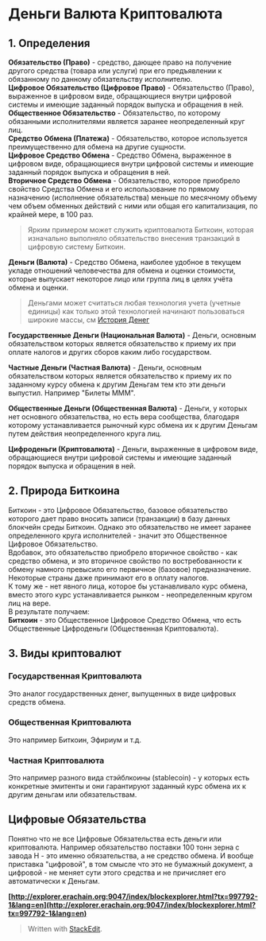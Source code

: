 # Деньги Валюта Криптовалюта

## 1. Определения
**Обязательство (Право)** - средство, дающее право на получение другого средства (товара или услуги) при его предъявлении к обязанному по данному обязательству исполнителю.  
**Цифровое Обязательство (Цифровое Право)** - Обязательство (Право), выраженное в цифровом виде, обращающиеся внутри цифровой системы и имеющие заданный порядок выпуска и обращения в ней.  
**Общественное Обязательство** - Обязательство, по которому обязанными исполнителями является заранее неопределенный круг лиц.  
**Средство Обмена (Платежа)** - Обязательство, которое используется преимущественно для обмена на другие сущности.  
**Цифровое Средство Обмена** - Средство Обмена, выраженное в цифровом виде, обращающиеся внутри цифровой системы и имеющие заданный порядок выпуска и обращения в ней.  
**Вторичное Средство Обмена** - Обязательство, которое приобрело свойство Средства Обмена и его использование по прямому назначению (исполнение обязательства) меньше по месячному объему чем объем обменных действий с ними или общая его капитализация, по крайней мере, в 100 раз.  
> Ярким примером может служить криптовалюта Биткоин, которая изначально выполняло обязательство внесения транзакций в цифровую систему Биткоин.

**Деньги (Валюта)** - Средство Обмена, наиболее удобное в текущем укладе отношений человечества для обмена и оценки стоимости, которые выпускает некоторое лицо или группа лиц в целях учёта обмена и оценки.  

> Деньгами может считаться любая технология учета (учетные единицы) как только этой технологией начинают пользоваться широкие массы, см [История Денег](https://docs.google.com/document/d/1ByYSuB-Wes0MD2a0uV_9rrUF7pwaUx9W-MfDXrqRgb4/edit#heading=h.uv3gmyedh8y5)  


**Государственные Деньги (Национальная Валюта)** - Деньги, основным обязательством которых является обязательство к приему их при оплате налогов и других сборов каким либо государством.  

**Частные Деньги (Частная Валюта)** - Деньги, основным обязательством которых является обязательство к приему их по заданному курсу обмена к другим Деньгам тем кто эти деньги выпустил. Например "Билеты МММ".  

**Общественные Деньги (Общественная Валюта)** - Деньги, у которых нет основного обязательства, но есть вера сообщества, благодаря которому устанавливается рыночный курс обмена их к другим Деньгам путем действия неопределенного круга лиц.  

**Цифроденьги (Криптовалюта)** - Деньги, выраженные в цифровом виде, обращающиеся внутри цифровой системы и имеющие заданный порядок выпуска и обращения в ней.  

## 2. Природа Биткоина
Биткоин - это Цифровое Обязательство, базовое обязательство которого дает право вносить записи (транзакции) в базу данных блокчейн среды Биткоин. Однако это обязательство не имеет заранее определенного круга исполнителей - значит это Общественное Цифровое Обязательство.  
Вдобавок, это обязательство приобрело вторичное свойство - как средство обмена, и это вторичное свойство по востребованности к обмену намного превысило его первичное (базовое) предназначение. Некоторые страны даже принимают его в оплату налогов.  
К тому же - нет явного лица, которое бы устанавливало курс обмена, вместо этого курс устанавливается рынком - неопределенным кругом лиц на вере.   
В результате получаем:  
**Биткоин** - это Общественное Цифровое Средство Обмена, что есть Общественные Цифроденьги (Общественная Криптовалюта).

## 3. Виды криптовалют
### Государственная Криптовалюта
Это аналог государственных денег, выпущенных в виде цифровых средств обмена.
### Общественная Криптовалюта
Это например Биткоин, Эфириум и т.д.
### Частная Криптовалюта
Это например разного вида стэйблкоины (stablecoin) - у которых есть конкретные эмитенты и они гарантируют заданный курс обмена их к другим деньгам или обязательствам.

## Цифровые Обязательства
Понятно что не все Цифровые Обязательства есть деньги или криптовалюта. Например обязательство поставки 100 тонн зерна с завода Н - это именно обязательства, а не средство обмена.
И вообще приставка "цифровой", в том смысле что это не бумажный документ, а цифровой - не меняет сути этого средства и не причисляет его автоматически к Деньгам.

**[http://explorer.erachain.org:9047/index/blockexplorer.html?tx=997792-1&lang=en](http://explorer.erachain.org:9047/index/blockexplorer.html?tx=997792-1&lang=en)**

> Written with [StackEdit](https://stackedit.io/).
